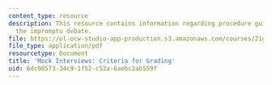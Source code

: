 ```yaml
---
content_type: resource
description: This resource contains information regarding procedure guidelines for
  the impromptu debate.
file: https://ol-ocw-studio-app-production.s3.amazonaws.com/courses/21g-232-advanced-speaking-and-critical-listening-skills-els-spring-2007/6dc9857334c91f52c52a6aebc2ab559f_MIT21G_232S07_deb_procedur.pdf
file_type: application/pdf
resourcetype: Document
title: 'Mock Interviews: Criteria for Grading'
uid: 6dc98573-34c9-1f52-c52a-6aebc2ab559f
---
```


